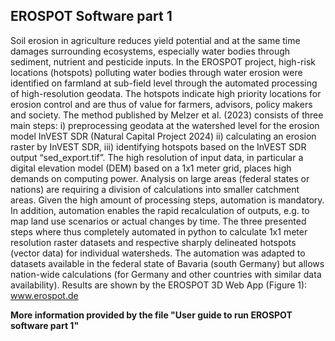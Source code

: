 ## EROSPOT Software part 1
Soil erosion in agriculture reduces yield potential and at the same time damages surrounding ecosystems, especially water bodies through sediment, nutrient and pesticide inputs. In the EROSPOT project, high-risk locations (hotspots) polluting water bodies through water erosion were identified on farmland at sub-field level through the automated processing of high-resolution geodata. The hotspots indicate high priority locations for erosion control and are thus of value for farmers, advisors, policy makers and society. 
The method published by Melzer et al. (2023) consists of three main steps: i) preprocessing geodata at the watershed level for the erosion model InVEST SDR (Natural Capital Project 2024) ii) calculating an erosion raster by InVEST SDR, iii) identifying hotspots based on the InVEST SDR output “sed_export.tif”.
The high resolution of input data, in particular a digital elevation model (DEM) based on a 1x1 meter grid, places high demands on computing power. Analysis on large areas (federal states or nations) are requiring a division of calculations into smaller catchment areas. Given the high amount of processing steps, automation is mandatory. In addition, automation enables the rapid recalculation of outputs, e.g. to map land use scenarios or actual changes by time. The three presented steps where thus completely automated in python to calculate 1x1 meter resolution raster datasets and respective sharply delineated hotspots (vector data) for individual watersheds. The automation was adapted to datasets available in the federal state of Bavaria (south Germany) but allows nation-wide calculations (for Germany and other countries with similar data availability). Results are shown by the EROSPOT 3D Web App (Figure 1): www.erospot.de  

**More information provided by the file "User guide to run EROSPOT software part 1"**

